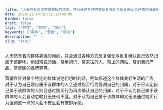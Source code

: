 ```yaml
---
title: "人天然有着向群体靠拢的倾向，并会通过各种方式反复强化与反复确认自己依然归属于该群体。"
date: 2020-12-14T16:51:13+08:00
hidden: false
draft: false
tags: ["群体", "营销", "观点"]
keywords: ["群体", "营销", "观点"]
description: ""
slug: "1401"
---
```


人天然有着向群体靠拢的倾向，并会通过各种方式反复强化与反复确认自己依然归属于该群体。例如常说的话、常用的词、常来往的人、常上的网站、常消费的产品、常青睐的品牌等等。

营销会针对某个特定的群体说他们想听的话，例如描述这个群体美好生活的广告。对于认为自己理应属于该群体的人会通过购买行为强调自己的归属，对于已认定自己属于该群体的人则会通过购买行为再次确认自己的归属，对于不认为自己属于该群体的人会自动忽略且无任何不适，对于认为自己属于该群体却又无法通过购买行为强调这一点的人会不安且会有被排斥感。

